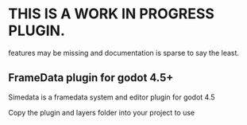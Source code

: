 # THIS IS A WORK IN PROGRESS PLUGIN.

features may be missing and documentation is sparse to say the least.

## FrameData plugin for godot 4.5+

Simedata is a framedata system and editor plugin for godot 4.5

Copy the plugin and layers folder into your project to use